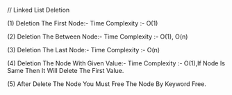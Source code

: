 // Linked List Deletion

(1) Deletion The First Node:- Time Complexity :- O(1) 

(2) Deletion The Between Node:- Time Complexity :- O(1), O(n) 

(3) Deletion The Last Node:- Time Complexity :- O(n) 

(4) Deletion The Node With Given Value:- Time Complexity :- O(1),If Node Is Same Then It Will Delete The First Value. 

(5) After Delete The Node You Must Free The Node By Keyword Free. 





























